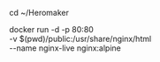 cd ~/Heromaker

docker run -d -p 80:80 \
  -v $(pwd)/public:/usr/share/nginx/html \
  --name nginx-live nginx:alpine